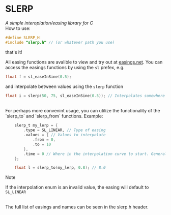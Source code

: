 # SLERP
 *A simple interoplation/easing library for C*
<br/>
How to use:
```c
#define SLERP_H
#include "slerp.h" // (or whatever path you use)
```
that's it!


All easing functions are avalible to view and try out at [easings.net](https://easings.net/). You can access the easings functions by using the `sl` prefex, e.g.
```c
float f = sl_easeInSine(0.5);
```
and interpolate between values using the `slerp` function
```c
float i = slerp(50, 75, sl_easeInSine(0.5)); // Interpolates somewhere between the values 50 and 75 using the easeInSine curve. In this example it would be exactly the halfway point of the interpolation curve and would output ~57.32.
```
<br/>
For perhaps more convenint usage, you can utilize the functionality of the `slerp_to` and `slerp_from` functions. Example:

```c
    slerp_t my_lerp = {
        .type = SL_LINEAR, // Type of easing
        .values = { // Values to interpolate 
            .from = 0,
            .to = 10
        },
        .time = 0 // Where in the interpolation curve to start. Generally you should keep this at 0 and should a value between [0, 1].
    };

    float l = slerp_to(my_lerp, 0.8); // 8.0
```

> [!NOTE]
> If the interpolation enum is an invalid value, the easing will default to `SL_LINEAR`

<br/>
The full list of easings and names can be seen in the slerp.h header.